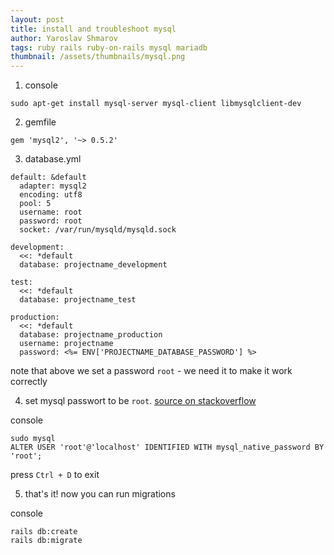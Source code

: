 ```yaml
---
layout: post
title: install and troubleshoot mysql
author: Yaroslav Shmarov
tags: ruby rails ruby-on-rails mysql mariadb
thumbnail: /assets/thumbnails/mysql.png
---
```


1. console
```
sudo apt-get install mysql-server mysql-client libmysqlclient-dev
```

2. gemfile
```
gem 'mysql2', '~> 0.5.2'
```

3. database.yml

```
default: &default
  adapter: mysql2
  encoding: utf8
  pool: 5
  username: root
  password: root
  socket: /var/run/mysqld/mysqld.sock

development:
  <<: *default
  database: projectname_development

test:
  <<: *default
  database: projectname_test

production:
  <<: *default
  database: projectname_production
  username: projectname
  password: <%= ENV['PROJECTNAME_DATABASE_PASSWORD'] %>
```

note that above we set a password `root` - we need it to make it work correctly

4. set mysql passwort to be `root`. [source on stackoverflow](https://stackoverflow.com/questions/41645309/mysql-error-access-denied-for-user-rootlocalhost)

console
```
sudo mysql
ALTER USER 'root'@'localhost' IDENTIFIED WITH mysql_native_password BY 'root';
```

press `Ctrl + D` to exit

5. that's it! now you can run migrations

console
```
rails db:create
rails db:migrate
```
